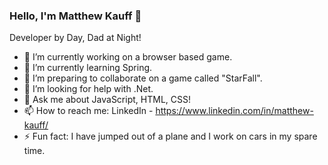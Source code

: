 ### Hello, I'm Matthew Kauff 👋
Developer by Day, Dad at Night!

- 🔭 I’m currently working on a browser based game.
- 🌱 I’m currently learning Spring.
- 👯 I’m preparing to collaborate on a game called "StarFall".
- 🤔 I’m looking for help with .Net.
- 💬 Ask me about JavaScript, HTML, CSS!
- 📫 How to reach me: LinkedIn - https://www.linkedin.com/in/matthew-kauff/
- ⚡ Fun fact: I have jumped out of a plane and I work on cars in my spare time.
